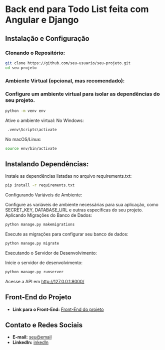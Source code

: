 # Back end para Todo List feita com Angular e Django

## Instalação e Configuração
### Clonando o Repositório:
```bash
git clone https://github.com/seu-usuario/seu-projeto.git
cd seu-projeto
```
### Ambiente Virtual (opcional, mas recomendado):

### Configure um ambiente virtual para isolar as dependências do seu projeto.
```bash
python -m venv env
```
Ative o ambiente virtual:
No Windows:
```bash
 .venv\Scripts\activate
```
No macOS/Linux:
```bash
source env/bin/activate
```
## Instalando Dependências:

Instale as dependências listadas no arquivo requirements.txt:
```bash
pip install -r requirements.txt
```

Configurando Variáveis de Ambiente:

Configure as variáveis de ambiente necessárias para sua aplicação, como SECRET_KEY, DATABASE_URL e outras específicas do seu projeto.
Aplicando Migrações do Banco de Dados:

```bash
python manage.py makemigrations  
```

Execute as migrações para configurar seu banco de dados:
```bash
python manage.py migrate
```
Executando o Servidor de Desenvolvimento:

Inicie o servidor de desenvolvimento:
```bash
python manage.py runserver
```
Acesse a API em  http://127.0.0.1:8000/


## Front-End do Projeto
- **Link para o Front-End:** [Front-End do projeto](https://github.com/gabrielAnacletoo/Angular-Todo-list)



## Contato e Redes Sociais
- **E-mail:** [seu@email](mailto:gabrielanacleto159@live.com)
- **LinkedIn:** [inkedIn](https://www.linkedin.com/in/gabriel-anacletoo/)
